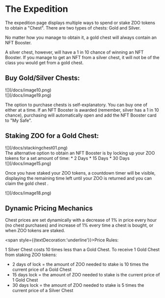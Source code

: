 # The Expedition

The expedition page displays multiple ways to spend or stake ZOO tokens to obtain a "Chest". There are two types of chests: Gold and Silver.

No matter how you manage to obtain it, a gold chest will always contain an NFT Booster. 

A silver chest, however, will have a 1 in 10 chance of winning an NFT Booster. If you manage to get an NFT from a silver chest, it will not be of the class you would get from a gold chest.

## Buy Gold/Silver Chests:

<div style={{float:'left',marginTop:30}}>
![](/docs/image10.png)
</div>
<div style={{marginTop:30}}>
![](/docs/image19.png)
</div>

The option to purchase chests is self-explanatory. You can buy one of either at a time. If an NFT Booster is awarded (remember, silver has a 1 in 10 chance), purchasing will automatically open and add the NFT Booster card to "My Safe".

## Staking ZOO for a Gold Chest:
<div style={{marginTop:30}}>
![](/docs/stackingchest01.png)
</div>
The alternative option to obtain an NFT Booster is by locking up your ZOO tokens for a set amount of time:
*   2 Days
*   15 Days
*   30 Days

<div style={{marginTop:30}}>
![](/docs/image15.png)
</div>

Once you have staked your ZOO tokens, a countdown timer will be visible, displaying the remaining time left until your ZOO is returned and you can claim the gold chest .

<div style={{marginTop:30}}>
![](/docs/image18.png)
</div>

## Dynamic Pricing Mechanics

Chest prices are set dynamically with a decrease of 1% in price every hour (no chest purchases) and increase of 1% every time a chest is bought, or when ZOO tokens are staked. 

<span style={{textDecoration:'underline'}}>Price Rules:</span>

1 Silver Chest costs 10 times less than a Gold Chest.
To receive 1 Gold Chest from staking ZOO tokens:
* 2 days of lock = the amount of ZOO needed to stake is 10 times the current price of a Gold Chest
* 15 days lock = the amount of ZOO needed to stake is the current price of 1 Gold Chest
* 30 days lock = the amount of ZOO needed to stake is 5 times the current price of a Silver Chest
